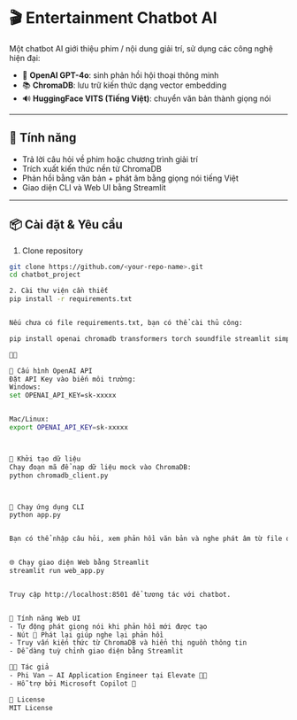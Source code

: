 # 🎬 Entertainment Chatbot AI

Một chatbot AI giới thiệu phim / nội dung giải trí, sử dụng các công nghệ hiện đại:

- 🧠 **OpenAI GPT-4o**: sinh phản hồi hội thoại thông minh  
- 📚 **ChromaDB**: lưu trữ kiến thức dạng vector embedding  
- 🔊 **HuggingFace VITS (Tiếng Việt)**: chuyển văn bản thành giọng nói  

---

## 🚀 Tính năng

- Trả lời câu hỏi về phim hoặc chương trình giải trí  
- Trích xuất kiến thức nền từ ChromaDB  
- Phản hồi bằng văn bản + phát âm bằng giọng nói tiếng Việt  
- Giao diện CLI và Web UI bằng Streamlit  

---

## 📦 Cài đặt & Yêu cầu

1. Clone repository
```bash
git clone https://github.com/<your-repo-name>.git
cd chatbot_project

2. Cài thư viện cần thiết
pip install -r requirements.txt


Nếu chưa có file requirements.txt, bạn có thể cài thủ công:

pip install openai chromadb transformers torch soundfile streamlit simpleaudio



🔑 Cấu hình OpenAI API
Đặt API Key vào biến môi trường:
Windows:
set OPENAI_API_KEY=sk-xxxxx


Mac/Linux:
export OPENAI_API_KEY=sk-xxxxx



📁 Khởi tạo dữ liệu
Chạy đoạn mã để nạp dữ liệu mock vào ChromaDB:
python chromadb_client.py



💬 Chạy ứng dụng CLI
python app.py


Bạn có thể nhập câu hỏi, xem phản hồi văn bản và nghe phát âm từ file output.wav.


🌐 Chạy giao diện Web bằng Streamlit
streamlit run web_app.py


Truy cập http://localhost:8501 để tương tác với chatbot.


🔁 Tính năng Web UI
- Tự động phát giọng nói khi phản hồi mới được tạo
- Nút 🔁 Phát lại giúp nghe lại phản hồi
- Truy vấn kiến thức từ ChromaDB và hiển thị nguồn thông tin
- Dễ dàng tuỳ chỉnh giao diện bằng Streamlit

👨‍💻 Tác giả
- Phi Van — AI Application Engineer tại Elevate 👨‍🔬
- Hỗ trợ bởi Microsoft Copilot 🤖

📜 License
MIT License
